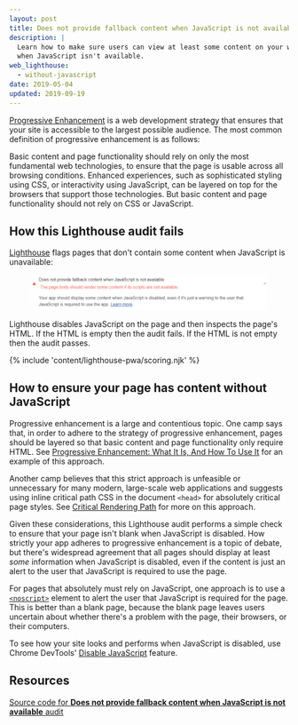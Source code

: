 ```yaml
---
layout: post
title: Does not provide fallback content when JavaScript is not available
description: |
  Learn how to make sure users can view at least some content on your web page
  when JavaScript isn't available.
web_lighthouse:
  - without-javascript
date: 2019-05-04
updated: 2019-09-19
---
```


[Progressive Enhancement](https://en.wikipedia.org/wiki/Progressive_enhancement)
is a web development strategy that ensures that your site is accessible to the
largest possible audience. The most common definition of progressive
enhancement is as follows:

Basic content and page functionality should rely on
only the most fundamental web technologies, to ensure that the page is usable
across all browsing conditions. Enhanced experiences, such as sophisticated
styling using CSS, or interactivity using JavaScript, can be layered on top for
the browsers that support those technologies. But basic content and page
functionality should not rely on CSS or JavaScript.

## How this Lighthouse audit fails

[Lighthouse](https://developers.google.com/web/tools/lighthouse/)
flags pages that don't contain some content
when JavaScript is unavailable:

<figure class="w-figure">
  <img class="w-screenshot" src="without-javascript.png" alt="Lighthouse audit showing page doesn't contain some content when JS is unavailable">
</figure>

Lighthouse disables JavaScript on the page and then inspects the page's HTML. If
the HTML is empty then the audit fails. If the HTML is not empty then the audit
passes.

{% include 'content/lighthouse-pwa/scoring.njk' %}

## How to ensure your page has content without JavaScript

Progressive enhancement is a large and contentious topic. One camp says that,
in order to adhere to the strategy of progressive enhancement, pages should
be layered so that basic content and page functionality only require HTML. See
[Progressive Enhancement: What It Is, And How To Use It](https://www.smashingmagazine.com/2009/04/progressive-enhancement-what-it-is-and-how-to-use-it/)
for an example of this approach.

Another camp believes that this strict approach is unfeasible or unnecessary
for many modern, large-scale web applications and suggests using inline
critical path CSS in the document `<head>` for absolutely critical page styles.
See [Critical Rendering Path](https://developers.google.com/web/fundamentals/performance/critical-rendering-path/) for more on this approach.

Given these considerations, this Lighthouse audit performs a simple check to
ensure that your page isn't blank when JavaScript is disabled. How strictly your
app adheres to progressive enhancement is a topic of debate, but there's
widespread agreement that all pages should display at least *some* information
when JavaScript is disabled, even if the content is just an alert to the user
that JavaScript is required to use the page.

For pages that absolutely must rely on JavaScript, one approach is to use a
[`<noscript>`](https://developer.mozilla.org/en-US/docs/Web/HTML/Element/noscript)
element to alert the user that JavaScript is required for the page. This is
better than a blank page, because the blank page leaves users uncertain
about whether there's a problem with the page, their browsers, or their
computers.

To see how your site looks and performs when JavaScript is disabled, use
Chrome DevTools' [Disable
JavaScript](https://developers.google.com/web/tools/chrome-devtools/settings#disable-js) feature.

## Resources

[Source code for **Does not provide fallback content when JavaScript is not available** audit](https://github.com/GoogleChrome/lighthouse/blob/master/lighthouse-core/audits/without-javascript.js)

